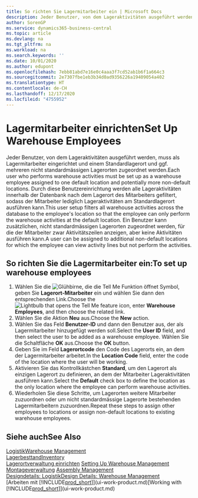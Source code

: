 ```yaml
---
title: So richten Sie Lagermitarbeiter ein | Microsoft Docs
description: Jeder Benutzer, von dem Lageraktivitäten ausgeführt werden, muss als Lagermitarbeiter eingerichtet und einem Standardlagerort und ggf. mehreren nicht standardmässigen Lagerorten zugeordnet werden.
author: SorenGP
ms.service: dynamics365-business-central
ms.topic: article
ms.devlang: na
ms.tgt_pltfrm: na
ms.workload: na
ms.search.keywords: ''
ms.date: 10/01/2020
ms.author: edupont
ms.openlocfilehash: 7ebb81abd7e16e0c4aaa3f7cd52ab1b6f1a664c3
ms.sourcegitcommit: 2e7307fbe1eb3b34d0ad9356226a19409054a402
ms.translationtype: HT
ms.contentlocale: de-CH
ms.lasthandoff: 12/17/2020
ms.locfileid: "4755952"
---
```

# <a name="set-up-warehouse-employees"></a><span data-ttu-id="2e566-103">Lagermitarbeiter einrichten</span><span class="sxs-lookup"><span data-stu-id="2e566-103">Set Up Warehouse Employees</span></span>
<span data-ttu-id="2e566-104">Jeder Benutzer, von dem Lageraktivitäten ausgeführt werden, muss als Lagermitarbeiter eingerichtet und einem Standardlagerort und ggf. mehreren nicht standardmässigen Lagerorten zugeordnet werden.</span><span class="sxs-lookup"><span data-stu-id="2e566-104">Each user who performs warehouse activities must be set up as a warehouse employee assigned to one default location and potentially more non-default locations.</span></span> <span data-ttu-id="2e566-105">Durch diese Benutzereinrichtung werden alle Lageraktivitäten innerhalb der Datenbank nach dem Lagerort des Mitarbeiters gefiltert, sodass der Mitarbeiter lediglich Lageraktivitäten am Standardlagerort ausführen kann.</span><span class="sxs-lookup"><span data-stu-id="2e566-105">This user setup filters all warehouse activities across the database to the employee's location so that the employee can only perform the warehouse activities at the default location.</span></span> <span data-ttu-id="2e566-106">Ein Benutzer kann zusätzlichen, nicht standardmässigen Lagerorten zugeordnet werden, für die der Mitarbeiter zwar Aktivitätszeilen anzeigen, aber keine Aktivitäten ausführen kann.</span><span class="sxs-lookup"><span data-stu-id="2e566-106">A user can be assigned to additional non-default locations for which the employee can view activity lines but not perform the activities.</span></span>

## <a name="to-set-up-warehouse-employees"></a><span data-ttu-id="2e566-107">So richten Sie die Lagermitarbeiter ein:</span><span class="sxs-lookup"><span data-stu-id="2e566-107">To set up warehouse employees</span></span>  
1.  <span data-ttu-id="2e566-108">Wählen Sie die ![Glühbirne, die die Tell Me Funktion öffnet](media/ui-search/search_small.png "Tell Me-Funktion") Symbol, geben Sie **Lagerort-Mitarbeiter** ein und wählen Sie dann den entsprechenden Link.</span><span class="sxs-lookup"><span data-stu-id="2e566-108">Choose the ![Lightbulb that opens the Tell Me feature](media/ui-search/search_small.png "Tell me what you want to do") icon, enter **Warehouse Employees**, and then choose the related link.</span></span>  
2. <span data-ttu-id="2e566-109">Wählen Sie die Aktion **Neu** aus.</span><span class="sxs-lookup"><span data-stu-id="2e566-109">Choose the **New** action.</span></span>  
3. <span data-ttu-id="2e566-110">Wählen Sie das Feld **Benutzer-ID** und dann den Benutzer aus, der als Lagermitarbeiter hinzugefügt werden soll.</span><span class="sxs-lookup"><span data-stu-id="2e566-110">Select the **User ID** field, and then select the user to be added as a warehouse employee.</span></span> <span data-ttu-id="2e566-111">Wählen Sie die Schaltfläche **OK** aus.</span><span class="sxs-lookup"><span data-stu-id="2e566-111">Choose the **OK** button.</span></span>  
6.  <span data-ttu-id="2e566-112">Geben Sie im Feld **Lagerortcode** den Code des Lagerorts ein, an dem der Lagermitarbeiter arbeitet.</span><span class="sxs-lookup"><span data-stu-id="2e566-112">In the **Location Code** field, enter the code of the location where the user will be working.</span></span>  
7.  <span data-ttu-id="2e566-113">Aktivieren Sie das Kontrollkästchen **Standard**, um den Lagerort als einzigen Lagerort zu definieren, an dem der Mitarbeiter Lageraktivitäten ausführen kann.</span><span class="sxs-lookup"><span data-stu-id="2e566-113">Select the **Default** check box to define the location as the only location where the employee can perform warehouse activities.</span></span>  
8.  <span data-ttu-id="2e566-114">Wiederholen Sie diese Schritte, um Lagerorten weitere Mitarbeiter zuzuordnen oder um nicht standardmässige Lagerorte bestehenden Lagermitarbeitern zuzuordnen.</span><span class="sxs-lookup"><span data-stu-id="2e566-114">Repeat these steps to assign other employees to locations or assign non-default locations to existing warehouse employees.</span></span>  

## <a name="see-also"></a><span data-ttu-id="2e566-115">Siehe auch</span><span class="sxs-lookup"><span data-stu-id="2e566-115">See Also</span></span>  
[<span data-ttu-id="2e566-116">Logistik</span><span class="sxs-lookup"><span data-stu-id="2e566-116">Warehouse Management</span></span>](warehouse-manage-warehouse.md)  
[<span data-ttu-id="2e566-117">Lagerbesttand</span><span class="sxs-lookup"><span data-stu-id="2e566-117">Inventory</span></span>](inventory-manage-inventory.md)  
<span data-ttu-id="2e566-118">[Lagerortverwaltung einrichten](warehouse-setup-warehouse.md)   </span><span class="sxs-lookup"><span data-stu-id="2e566-118">[Setting Up Warehouse Management](warehouse-setup-warehouse.md)   </span></span>  
<span data-ttu-id="2e566-119">[Montageverwaltung](assembly-assemble-items.md)  </span><span class="sxs-lookup"><span data-stu-id="2e566-119">[Assembly Management](assembly-assemble-items.md)  </span></span>  
[<span data-ttu-id="2e566-120">Designdetails: Logistik</span><span class="sxs-lookup"><span data-stu-id="2e566-120">Design Details: Warehouse Management</span></span>](design-details-warehouse-management.md)  
<span data-ttu-id="2e566-121">[Arbeiten mit [!INCLUDE[prod_short](includes/prod_short.md)]](ui-work-product.md)</span><span class="sxs-lookup"><span data-stu-id="2e566-121">[Working with [!INCLUDE[prod_short](includes/prod_short.md)]](ui-work-product.md)</span></span>  
